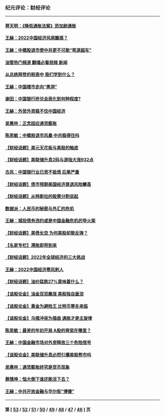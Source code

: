 ### 纪元评论：财经评论
---
#### [蒋天明：《降低通胀法案》恐加剧通胀](../../pages/nsc1026/n13806996.md?10021638) 
#### [王赫：2022中国经济风雨飘摇？](../../pages/nsc1026/n13803207.md?10021638) 
#### [王赫：中概股退市使中共更不可能“弯道超车”](../../pages/nsc1026/n13802858.md?10021638) 
#### [油管热门频道 翻墙必看视频 新闻](ok?10021638)
#### [从总统拜登的税表中 我们学到什么？](../../pages/nsc1026/n13773081.md?10021638) 
#### [王赫：中国楼市走向“黑洞”](../../pages/nsc1026/n13770647.md?10021638) 
#### [谢田：中国银行挤兑会恶化到何种程度?](../../pages/nsc1026/n13766965.md?10021638) 
#### [王赫：外贸外资稳不住中国经济](../../pages/nsc1026/n13753933.md?10021638) 
#### [吴惠林：正念因应通货膨胀](../../pages/nsc1026/n13750350.md?10021638) 
#### [陈思敏：中概股退市风暴 中共稳得住吗](../../pages/nsc1026/n13738978.md?10021638) 
#### [【财经话题】美元天花板与美股的触底](../../pages/nsc1026/n13736495.md?10021638) 
#### [【财经话题】美联储升息2码与道指大涨932点](../../pages/nsc1026/n13727377.md?10021638) 
#### [古风：中国银行业已资不抵债 后果严重](../../pages/nsc1026/n13726111.md?10021638) 
#### [【财经话题】债市预期美国经济衰退风险攀高](../../pages/nsc1026/n13698043.md?10021638) 
#### [【财经话题】从特斯拉的股票分割说起](../../pages/nsc1026/n13679733.md?10021638) 
#### [数据派：人民币的秘密与外汇的危机](../../pages/nsc1026/n13667092.md?10021638) 
#### [王赫：城投债务违约或是中国金融危机的导火索](../../pages/nsc1026/n13665322.md?10021638) 
#### [【财经话题】美债长空 为何美股却能反弹？](../../pages/nsc1026/n13665895.md?10021638) 
#### [【名家专栏】滞胀即将到来](../../pages/nsc1026/n13658171.md?10021638) 
#### [【财经话题】2022年全球经济的三大挑战](../../pages/nsc1026/n13654423.md?10021638) 
#### [王赫：2022中国经济寒风刺人](../../pages/nsc1026/n13651403.md?10021638) 
#### [【财经话题】油价猛跌27%意味着什么？](../../pages/nsc1026/n13648767.md?10021638) 
#### [【谈股论金】油金双双飙涨 美股独自垂泪](../../pages/nsc1026/n13631742.md?10021638) 
#### [【谈股论金】黄金为避险王 比特币寒冬来临](../../pages/nsc1026/n13600406.md?10021638) 
#### [【谈股论金】乌俄冲突为插曲 通胀才是主旋律](../../pages/nsc1026/n13576797.md?10021638) 
#### [陈思敏：最差的年初开局 A股的脊梁在哪里？](../../pages/nsc1026/n13558359.md?10021638) 
#### [王赫：中国金融市场对外资释放三个危险信号](../../pages/nsc1026/n13546389.md?10021638) 
#### [【谈股论金】美联储升息必然引爆美股熊市吗](../../pages/nsc1026/n13519194.md?10021638) 
#### [吴惠林：通货膨胀终究是货币现象](../../pages/nsc1026/n13512979.md?10021638) 
#### [蔡慎坤：恒大倒下谁还能活下去？](../../pages/nsc1026/n13501831.md?10021638) 
#### [王赫：中共开放金融与华尔街“博傻”](../../pages/nsc1026/n13501138.md?10021638) 

---
#### 第 [ [53](./53.md?10021638) / [52](./52.md?10021638) / [51](./51.md?10021638) / [50](./50.md?10021638) / [49](./49.md?10021638) / [48](./48.md?10021638) / [47](./47.md?10021638) / [46](./46.md?10021638) ] 页
